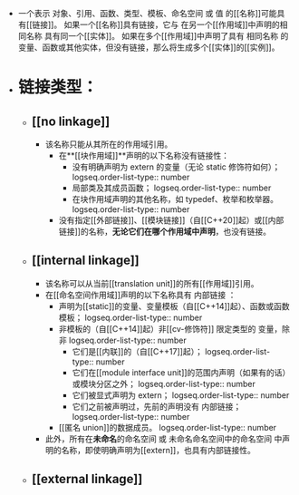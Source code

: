 - 一个表示 对象、引用、函数、类型、模板、命名空间 或 值 的[[名称]]可能具有[[链接]]。
  如果一个[[名称]]具有链接，它与 在另一个[[作用域]]中声明的相同名称 具有同一个[[实体]]。
  如果在多个[[作用域]]中声明了具有 相同名称 的变量、函数或其他实体，但没有链接，那么将生成多个[[实体]]的[[实例]]。
- # 链接类型：
	- ## [[no linkage]]
		- 该名称只能从其所在的作用域引用。
			- 在**[[块作用域]]**声明的以下名称没有链接性：
				- 没有明确声明为 extern 的变量（无论 static 修饰符如何）；
				  logseq.order-list-type:: number
				- 局部类及其成员函数；
				  logseq.order-list-type:: number
				- 在块作用域声明的其他名称，如 typedef、枚举和枚举器。
				  logseq.order-list-type:: number
			- 没有指定[[外部链接]]、[[模块链接]]（自[[C++20]]起）或[[内部链接]]的名称，**无论它们在哪个作用域中声明**，也没有链接。
	- ## [[internal linkage]]
		- 该名称可以从当前[[translation unit]]的所有[[作用域]]引用。
		- 在[[命名空间作用域]]声明的以下名称具有 内部链接 ：
			- 声明为[[static]]的变量、变量模板（自[[C++14]]起）、函数或函数模板；
			  logseq.order-list-type:: number
			- 非模板的（自[[C++14]]起）非[[cv-修饰符]] 限定类型的 变量，除非
			  logseq.order-list-type:: number
				- 它们是[[内联]]的（自[[C++17]]起）；
				  logseq.order-list-type:: number
				- 它们在[[module interface unit]]的范围内声明（如果有的话）或模块分区之外；
				  logseq.order-list-type:: number
				- 它们被显式声明为 extern；
				  logseq.order-list-type:: number
				- 它们之前被声明过，先前的声明没有 内部链接；
				  logseq.order-list-type:: number
			- [[匿名 union]]的数据成员。
			  logseq.order-list-type:: number
		- 此外，所有在**未命名**的命名空间 或 未命名命名空间中的命名空间 中声明的名称，即使明确声明为[[extern]]，也具有内部链接性。
	- ## [[external linkage]]